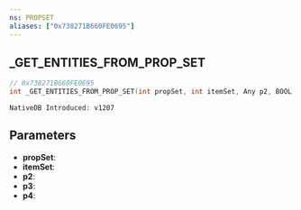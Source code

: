```yaml
---
ns: PROPSET
aliases: ["0x738271B660FE0695"]
---
```

## _GET_ENTITIES_FROM_PROP_SET

```c
// 0x738271B660FE0695
int _GET_ENTITIES_FROM_PROP_SET(int propSet, int itemSet, Any p2, BOOL p3, BOOL p4);
```

```
NativeDB Introduced: v1207
```

## Parameters
* **propSet**:
* **itemSet**:
* **p2**:
* **p3**:
* **p4**:
